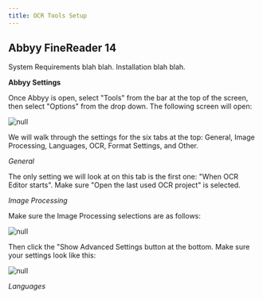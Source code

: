 ```yaml
---
title: OCR Tools Setup
---
```

## Abbyy FineReader 14

System Requirements blah blah. Installation blah blah.

**Abbyy Settings**

Once Abbyy is open, select "Tools" from the bar at the top of the screen, then select "Options" from the drop down. The following screen will open:

![null](/assets/images/uploads/tools.options.png)

We will walk through the settings for the six tabs at the top: General, Image Processing, Languages, OCR, Format Settings, and Other.

_General_

The only setting we will look at on this tab is the first one: "When OCR Editor starts". Make sure "Open the last used OCR project" is selected.

_Image Processing_

Make sure the Image Processing selections are as follows:

![null](/assets/images/uploads/imageprocessing.png)

Then click the "Show Advanced Settings button at the bottom. Make sure your settings look like this:

![null](/assets/images/uploads/imageadvancedsettings.png)

_Languages_

